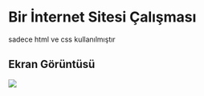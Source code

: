 <h1> Bir İnternet Sitesi Çalışması</h1>

<p>sadece html ve css kullanılmıştır</p>

<h2>Ekran Görüntüsü</h2>

![](ekran.gif)
